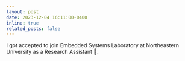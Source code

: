 ```yaml
---
layout: post
date: 2023-12-04 16:11:00-0400
inline: true
related_posts: false
---
```


I got accepted to join Embedded Systems Laboratory at Northeastern University as a Research Assistant 🎉.
